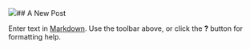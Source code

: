 ![]({{site.baseurl}}/z11064723_10153613464479245_4763856610513208541_n.jpg)## A New Post

Enter text in [Markdown](http://daringfireball.net/projects/markdown/). Use the toolbar above, or click the **?** button for formatting help.
